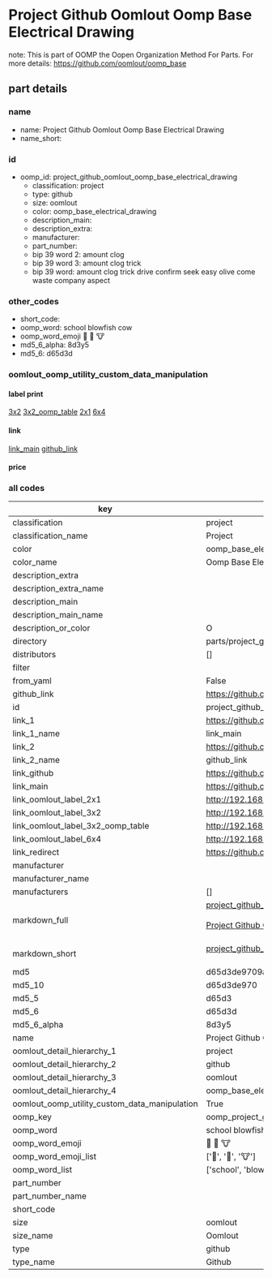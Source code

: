 # Project Github Oomlout Oomp Base Electrical Drawing  

note: This is part of OOMP the Oopen Organization Method For Parts. For more details: https://github.com/oomlout/oomp_base

##  part details





### name
* name: Project Github Oomlout Oomp Base Electrical Drawing
* name_short: 
### id
* oomp_id: project_github_oomlout_oomp_base_electrical_drawing
  * classification: project
  * type: github
  * size: oomlout
  * color: oomp_base_electrical_drawing
  * description_main: 
  * description_extra: 
  * manufacturer: 
  * part_number: 
  * bip 39 word 2: amount clog
  * bip 39 word 3: amount clog trick
  * bip 39 word: amount clog trick drive confirm seek easy olive come waste company aspect

### other_codes
* short_code: 
* oomp_word: school blowfish cow
* oomp_word_emoji :school: :blowfish: :cow:
* md5_6_alpha: 8d3y5
* md5_6: d65d3d






### oomlout_oomp_utility_custom_data_manipulation
#### label print
[3x2](http://192.168.1.245:1112/?label=oomp%208d3y5)
[3x2_oomp_table](http://192.168.1.107:1112/?label=oomp%208d3y5)
[2x1](http://192.168.1.242:1112/?label=oomp%208d3y5)
[6x4](http://192.168.1.55:1112/?label=oomp%208d3y5)    

#### link

[link_main](https://github.com/oomlout/oomlout_oomp_current_version_messy/tree/main/parts/project_github_oomlout_oomp_base_electrical_drawing) [github_link](https://github.com/oomlout/oomlout_oomp_part_src/tree/main/parts/project_github_oomlout_oomp_base_electrical_drawing)                             

#### price







### all codes 
| key | value |  
| --- | --- |  
| classification | project |  
| classification_name | Project |  
| color | oomp_base_electrical_drawing |  
| color_name | Oomp Base Electrical Drawing |  
| description_extra |  |  
| description_extra_name |  |  
| description_main |  |  
| description_main_name |  |  
| description_or_color | O  |  
| directory | parts/project_github_oomlout_oomp_base_electrical_drawing |  
| distributors | [] |  
| filter |  |  
| from_yaml | False |  
| github_link | https://github.com/oomlout/oomlout_oomp_part_src/tree/main/parts/project_github_oomlout_oomp_base_electrical_drawing |  
| id | project_github_oomlout_oomp_base_electrical_drawing |  
| link_1 | https://github.com/oomlout/oomlout_oomp_current_version_messy/tree/main/parts/project_github_oomlout_oomp_base_electrical_drawing |  
| link_1_name | link_main |  
| link_2 | https://github.com/oomlout/oomlout_oomp_part_src/tree/main/parts/project_github_oomlout_oomp_base_electrical_drawing |  
| link_2_name | github_link |  
| link_github | https://github.com/oomlout/oomp_base_electrical_drawing |  
| link_main | https://github.com/oomlout/oomlout_oomp_current_version_messy/tree/main/parts/project_github_oomlout_oomp_base_electrical_drawing |  
| link_oomlout_label_2x1 | http://192.168.1.242:1112/?label=oomp%208d3y5 |  
| link_oomlout_label_3x2 | http://192.168.1.245:1112/?label=oomp%208d3y5 |  
| link_oomlout_label_3x2_oomp_table | http://192.168.1.107:1112/?label=oomp%208d3y5 |  
| link_oomlout_label_6x4 | http://192.168.1.55:1112/?label=oomp%208d3y5 |  
| link_redirect | https://github.com/oomlout/oomp_base_electrical_drawing |  
| manufacturer |  |  
| manufacturer_name |  |  
| manufacturers | [] |  
| markdown_full | [project_github_oomlout_oomp_base_electrical_drawing](https://github.com/oomlout/oomlout_oomp_current_version_messy/tree/main/parts/project_github_oomlout_oomp_base_electrical_drawing)<br>[](https://github.com/oomlout/oomlout_oomp_current_version_messy/tree/main/parts/project_github_oomlout_oomp_base_electrical_drawing)<br>[Project Github Oomlout Oomp Base Electrical Drawing](https://github.com/oomlout/oomlout_oomp_current_version_messy/tree/main/parts/project_github_oomlout_oomp_base_electrical_drawing)<br><br> |  
| markdown_short | [project_github_oomlout_oomp_base_electrical_drawing](https://github.com/oomlout/oomlout_oomp_current_version_messy/tree/main/parts/project_github_oomlout_oomp_base_electrical_drawing)<br><br> |  
| md5 | d65d3de9709a28bb0c177435d0cae040 |  
| md5_10 | d65d3de970 |  
| md5_5 | d65d3 |  
| md5_6 | d65d3d |  
| md5_6_alpha | 8d3y5 |  
| name | Project Github Oomlout Oomp Base Electrical Drawing |  
| oomlout_detail_hierarchy_1 | project |  
| oomlout_detail_hierarchy_2 | github |  
| oomlout_detail_hierarchy_3 | oomlout |  
| oomlout_detail_hierarchy_4 | oomp_base_electrical_drawing |  
| oomlout_oomp_utility_custom_data_manipulation | True |  
| oomp_key | oomp_project_github_oomlout_oomp_base_electrical_drawing |  
| oomp_word | school blowfish cow |  
| oomp_word_emoji | :school: :blowfish: :cow: |  
| oomp_word_emoji_list | [':school:', ':blowfish:', ':cow:'] |  
| oomp_word_list | ['school', 'blowfish', 'cow'] |  
| part_number |  |  
| part_number_name |  |  
| short_code |  |  
| size | oomlout |  
| size_name | Oomlout |  
| type | github |  
| type_name | Github |  
